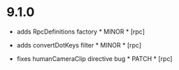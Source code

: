 9.1.0
=====

- adds RpcDefinitions factory * MINOR * [rpc]
- adds convertDotKeys filter * MINOR * [rpc]

- fixes humanCameraClip directive bug * PATCH * [rpc]